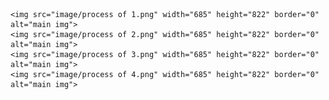 <!DOCTYPE html>
<html lang="en">


    <img src="image/process of 1.png" width="685" height="822" border="0" alt="main img">
    <img src="image/process of 2.png" width="685" height="822" border="0" alt="main img">
    <img src="image/process of 3.png" width="685" height="822" border="0" alt="main img">
    <img src="image/process of 4.png" width="685" height="822" border="0" alt="main img">

</html>
